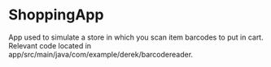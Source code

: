 # ShoppingApp

App used to simulate a store in which you scan item barcodes to put in cart. Relevant code located in app/src/main/java/com/example/derek/barcodereader.
